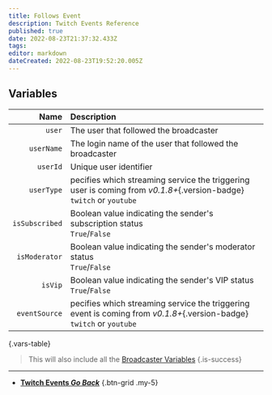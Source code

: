 ```yaml
---
title: Follows Event
description: Twitch Events Reference
published: true
date: 2022-08-23T21:37:32.433Z
tags: 
editor: markdown
dateCreated: 2022-08-23T19:52:20.005Z
---
```


## Variables
Name | Description
----:|:------------
`user` | The user that followed the broadcaster
`userName` | The login name of the user that followed the broadcaster
`userId` | Unique user identifier
`userType` | pecifies which streaming service the triggering user is coming from *v0.1.8+*{.version-badge} <br> `twitch` or `youtube`
`isSubscribed` | Boolean value indicating the sender's subscription status <br> `True`/`False`
`isModerator` | Boolean value indicating the sender's moderator status <br> `True`/`False`
`isVip` | Boolean value indicating the sender's VIP status <br> `True`/`False`
`eventSource` | pecifies which streaming service the triggering event is coming from *v0.1.8+*{.version-badge} <br> `twitch` or `youtube`
{.vars-table}

> This will also include all the [Broadcaster Variables](/en/Variables/Broadcaster)
{.is-success}

---

- [<i class="mdi mdi-chevron-left"></i>**Twitch Events *Go Back***](/en/Platforms/Twitch/Events)
{.btn-grid .my-5}